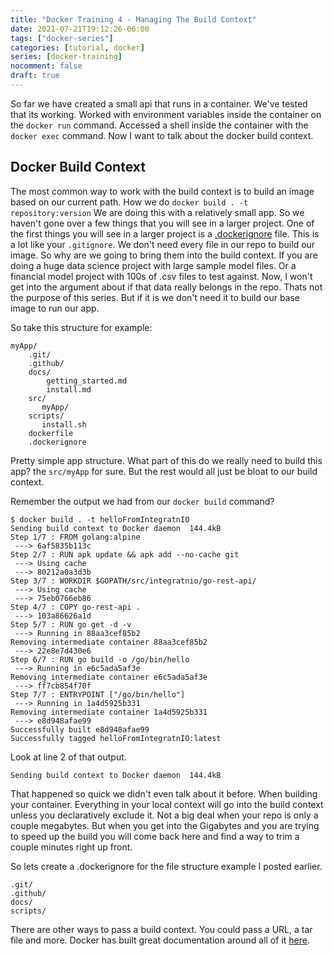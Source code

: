 ```yaml
---
title: "Docker Training 4 - Managing The Build Context"
date: 2021-07-21T19:12:26-06:00
tags: ["docker-series"]
categories: [tutorial, docker]
series: [docker-training]
nocomment: false
draft: true
---
```


So far we have created a small api that runs in a container. We've tested that its working. Worked with environment variables inside the container on the `docker run` command. Accessed a shell inside the container with the `docker exec` command. Now I want to talk about the docker build context.

## Docker Build Context

The most common way to work with the build context is to build an image based on our current path. How we do `docker build . -t repository:version` We are doing this with a relatively small app. So we haven't gone over a few things that you will see in a larger project. One of the first things you will see in a larger project is a [.dockerignore](https://docs.docker.com/engine/reference/builder/#dockerignore-file) file. This is a lot like your `.gitignore`. We don't need every file in our repo to build our image. So why are we going to bring them into the build context. If you are doing a huge data science project with large sample model files. Or a financial model project with 100s of .csv files to test against. Now, I won't get into the argument about if that data really belongs in the repo. Thats not the purpose of this series. But if it is we don't need it to build our base image to run our app.

So take this structure for example:
```
myApp/
    .git/
    .github/
    docs/
        getting_started.md
        install.md
    src/
       myApp/
    scripts/
       install.sh
    dockerfile
    .dockerignore
```
Pretty simple app structure. What part of this do we really need to build this app? the `src/myApp` for sure. But the rest would all just be bloat to our build context. 

Remember the output we had from our `docker build` command?

```shell
$ docker build . -t helloFromIntegratnIO
Sending build context to Docker daemon  144.4kB
Step 1/7 : FROM golang:alpine
 ---> 6af5835b113c
Step 2/7 : RUN apk update && apk add --no-cache git
 ---> Using cache
 ---> 80212a0a3d3b
Step 3/7 : WORKDIR $GOPATH/src/integratnio/go-rest-api/
 ---> Using cache
 ---> 75eb0766eb86
Step 4/7 : COPY go-rest-api .
 ---> 103a86626a1d
Step 5/7 : RUN go get -d -v
 ---> Running in 88aa3cef85b2
Removing intermediate container 88aa3cef85b2
 ---> 22e8e7d430e6
Step 6/7 : RUN go build -o /go/bin/hello
 ---> Running in e6c5ada5af3e
Removing intermediate container e6c5ada5af3e
 ---> ff7cb854f70f
Step 7/7 : ENTRYPOINT ["/go/bin/hello"]
 ---> Running in 1a4d5925b331
Removing intermediate container 1a4d5925b331
 ---> e8d948afae99
Successfully built e8d948afae99
Successfully tagged helloFromIntegratnIO:latest
```

Look at line 2 of that output.
```
Sending build context to Docker daemon  144.4kB
````

That happened so quick we didn't even talk about it before. When building your container. Everything in your local context will go into the build context unless you declaratively exclude it. Not a big deal when your repo is only a couple megabytes. But when you get into the Gigabytes and you are trying to speed up the build you will come back here and find a way to trim a couple minutes right up front.

So lets create a .dockerignore for the file structure example I posted earlier.

```shell 
.git/
.github/
docs/
scripts/
```
There are other ways to pass a build context. You could pass a URL, a tar file and more. Docker has built great documentation around all of it [here](https://docs.docker.com/engine/reference/commandline/build/).
